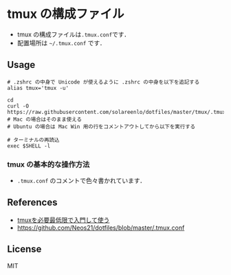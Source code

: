 # tmux の構成ファイル
- tmux の構成ファイルは`.tmux.conf`です．
- 配置場所は `~/.tmux.conf` です．

## Usage
```shell
# .zshrc の中身で Unicode が使えるように .zshrc の中身を以下を追記する
alias tmux='tmux -u'

cd
curl -O https://raw.githubusercontent.com/solareenlo/dotfiles/master/tmux/.tmux.conf
# Mac の場合はそのまま使える
# Ubuntu の場合は Mac Win 用の行をコメントアウトしてから以下を実行する

# ターミナルの再読込
exec $SHELL -l
```

### tmux の基本的な操作方法
- `.tmux.conf` のコメントで色々書かれています．

## References
- [tmuxを必要最低限で入門して使う](https://qiita.com/nl0_blu/items/9d207a70ccc8467f7bab)
- https://github.com/Neos21/dotfiles/blob/master/.tmux.conf

## License
MIT

